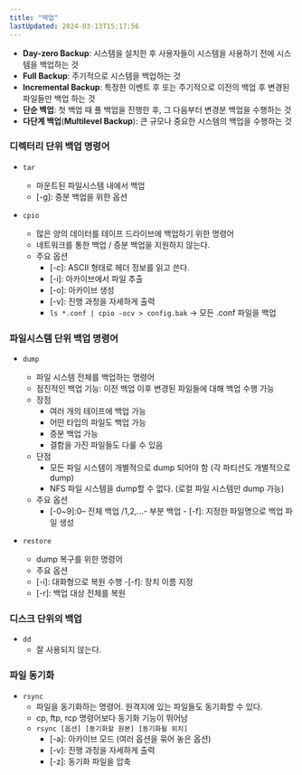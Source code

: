 ```yaml
---
title: "백업"
lastUpdated: 2024-03-13T15:17:56
---
```


- **Day-zero Backup**: 시스템을 설치한 후 사용자들이 시스템을 사용하기 전에 시스템을 백업하는 것
- **Full Backup**: 주기적으로 시스템을 백업하는 것
- **Incremental Backup**: 특정한 이벤트 후 또는 주기적으로 이전의 백업 후 변경된 파일들만 백업 하는 것
- **단순 백업**: 첫 백업 때 풀 백업을 진행한 후, 그 다음부터 변경분 백업을 수행하는 것
- **다단계 백업**(**Multilevel Backup**): 큰 규모나 중요한 시스템의 백업을 수행하는 것

### 디렉터리 단위 백업 명령어

- `tar`
  - 마운트된 파일시스템 내에서 백업
  - [-g]: 증분 백업을 위한 옵션
  
- `cpio`
  - 많은 양의 데이터를 테이프 드라이브에 백업하기 위한 명령어
  - 네트워크를 통한 백업 / 증분 백업을 지원하지 않는다.
  - 주요 옵션
    - [-c]: ASCII 형태로 헤더 정보를 읽고 쓴다.
    - [-i]: 아카이브에서 파일 추출
    - [-o]: 아카이브 생성
    - [-v]: 진행 과정을 자세하게 출력
    - `ls *.conf | cpio -ocv > config.bak` → 모든 .conf 파일을 백업

### 파일시스템 단위 백업 명령어

- `dump`
  - 파일 시스템 전체를 백업하는 명령어
  - 점진적인 백업 기능: 이전 백업 이후 변경된 파일들에 대해 백업 수행 가능
  - 장점
    - 여러 개의 테이프에 백업 가능
    - 어떤 타입의 파일도 백업 가능
    - 증분 백업 가능
    - 결함을 가진 파일들도 다룰 수 있음
  - 단점
    - 모든 파일 시스템이 개별적으로 dump 되어야 함 (각 파티션도 개별적으로 dump)
    - NFS 파일 시스템을 dump할 수 없다. (로컬 파일 시스템만 dump 가능)
  - 주요 옵션
    - [-0~9]:0– 전체 백업 /1,2,...- 부분 백업 - [-f]: 지정한 파일명으로 백업 파일 생성
  
- `restore`
  - dump 복구를 위한 명령어
  - 주요 옵션
  - [-i]: 대화형으로 복원 수행 -[-f]: 장치 이름 지정
  - [-r]: 백업 대상 전체를 복원


### 디스크 단위의 백업
- `dd`
  - 잘 사용되지 않는다.
  
### 파일 동기화

- `rsync`
  - 파일을 동기화하는 명령어. 원격지에 있는 파일들도 동기화할 수 있다.
  - cp, ftp, rcp 명령어보다 동기화 기능이 뛰어남
  - `rsync [옵션] [동기화할 원본] [동기화될 위치]`
      - [-a]: 아카이브 모드 (여러 옵션을 묶어 놓은 옵션)
      - [-v]: 진행 과정을 자세하게 출력
      - [-z]: 동기화 파일을 압축